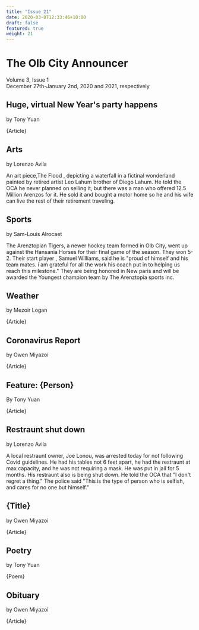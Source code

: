 ```yaml
---
title: "Issue 21"
date: 2020-03-8T12:33:46+10:00
draft: false
featured: true
weight: 21
---
```


# The Olb City Announcer
Volume 3, Issue 1    
December 27th-January 2nd, 2020 and 2021, respectively

## Huge, virtual New Year's party happens
by Tony Yuan

{Article}

## Arts
by Lorenzo Avila

An art piece,The Flood , depicting a waterfall in a fictinal wonderland painted by retired artist Leo Lahum brother of Diego Lahum. He told the OCA he never planned on selling it, but there was a man who offered 12.5 Million Arenzos for it. He sold it and bought a motor home so he and his wife can live the rest of their retirement traveling.

## Sports
by Sam-Louis Alrocaet

The Arenztopian Tigers, a newer hockey team formed in Olb City, went up against the Hansania Horses for their final game of the season. They won 5-2. Their start player , Samuel Williams, said he is "proud of himself and his team mates. i am grateful for all the work his coach put in to helping us reach this milestone." They are being honored in New paris and will be awarded the Youngest champion team by The Arenztopia sports inc.

## Weather
by Mezoir Logan 

{Article}

## Coronavirus Report
by Owen Miyazoi

{Article}

## Feature: {Person}
By Tony Yuan

{Article}

## Restraunt shut down
by Lorenzo Avila

A local restraunt owner, Joe Lonou, was arrested today for not following Covid guidelines. He had his tables not 6 feet apart, he had the restraunt at max capacity, and he was not requiring a mask. He was put in jail for 5 months. His restraunt also is being shut down. He told the OCA that "I don't regret a thing." The police said "This is the type of person who is selfish, and cares for no one but himself."

## {Title}
by Owen Miyazoi

{Article}

## Poetry 
by Tony Yuan 

{Poem}

## Obituary
by Owen Miyazoi

{Article}
